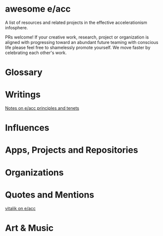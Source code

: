 # awesome e/acc

A list of resources and related projects in the effective accelerationism infosphere.

PRs welcome! If your creative work, research, project or organization is aligned with progressing toward an abundant future teaming with conscious life please feel free to shamelessly promote yourself. We move faster by celebrating each other's work.

# Glossary

# Writings

[Notes on e/acc principles and tenets](https://beff.substack.com/p/notes-on-eacc-principles-and-tenets)

# Influences

# Apps, Projects and Repositories

# Organizations

# Quotes and Mentions
[vitalik on e/acc](https://twitter.com/VitalikButerin/status/1599736860623876096?s=20)

# Art & Music
